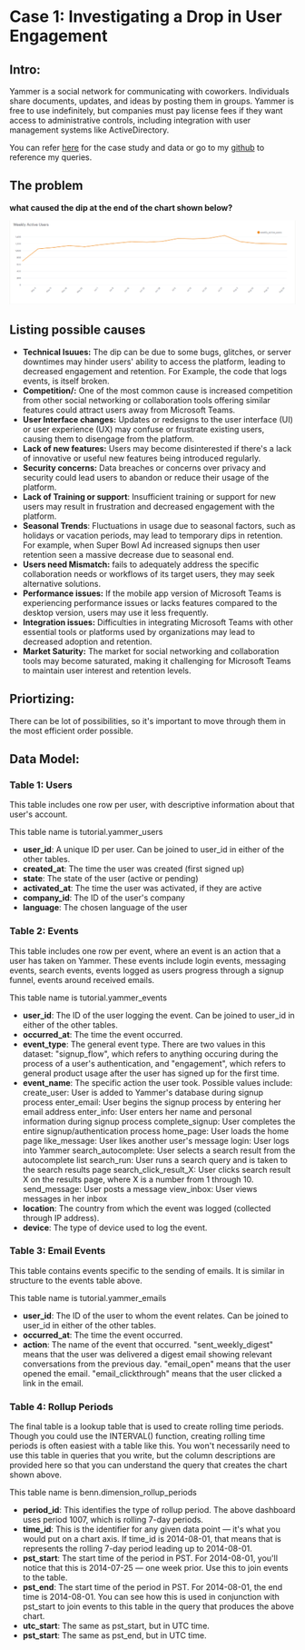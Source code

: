 
# Case 1: Investigating a Drop in User Engagement

## Intro:

Yammer is a social network for communicating with coworkers. Individuals share documents, updates, and ideas by posting them in groups. Yammer is free to use indefinitely, but companies must pay license fees if they want access to administrative controls, including integration with user management systems like ActiveDirectory.

You can refer [here](https://mode.com/sql-tutorial/a-drop-in-user-engagement) for the case study and data or go to my [github](https://github.com/Vivek-S1n9h/SQL_Data_Analysis_Projects) to reference my queries.

## The problem

**what caused the dip at the end of the chart shown below?**

![weekly_active_users_chart](/Yammer_analytics_casestudies/case-1_drop_in_engagement/weekly_active_users_chart.PNG)

## Listing possible causes

* **Technical Isuues:** The dip can be due to some bugs, glitches, or server downtimes may hinder users' ability to access the platform, leading to decreased engagement and retention. For Example, the code that logs events, is itself broken.
* **Competition/:** One of the most common cause is increased competition from other social networking or collaboration tools offering similar features could attract users away from Microsoft Teams.
* **User Interface changes:** Updates or redesigns to the user interface (UI) or user experience (UX) may confuse or frustrate existing users, causing them to disengage from the platform.
* **Lack of new features:** Users may become disinterested if there's a lack of innovative or useful new features being introduced regularly.
* **Security concerns:** Data breaches or concerns over privacy and security could lead users to abandon or reduce their usage of the platform.
* **Lack of Training or support**:  Insufficient training or support for new users may result in frustration and decreased engagement with the platform.
* **Seasonal Trends**: Fluctuations in usage due to seasonal factors, such as holidays or vacation periods, may lead to temporary dips in retention. For example, when Super Bowl Ad increased signups then user retention seen a massive decrease due to seasonal end. 
* **Users need Mismatch:** fails to adequately address the specific collaboration needs or workflows of its target users, they may seek alternative solutions.
* **Performance issues:** If the mobile app version of Microsoft Teams is experiencing performance issues or lacks features compared to the desktop version, users may use it less frequently.
* **Integration issues:** Difficulties in integrating Microsoft Teams with other essential tools or platforms used by organizations may lead to decreased adoption and retention.
* **Market Saturity:** The market for social networking and collaboration tools may become saturated, making it challenging for Microsoft Teams to maintain user interest and retention levels.

## Priortizing:

There can be lot of possibilities, so it's important to move through them in the most efficient order possible.

## Data Model:

### Table 1: Users
This table includes one row per user, with descriptive information about that user's account.

This table name is tutorial.yammer_users
* **user_id**:	A unique ID per user. Can be joined to user_id in either of the other tables.
* **created_at**:	The time the user was created (first signed up)
* **state**:	The state of the user (active or pending)
* **activated_at**:	The time the user was activated, if they are active
* **company_id**:	The ID of the user's company
* **language**:	The chosen language of the user

### Table 2: Events
This table includes one row per event, where an event is an action that a user has taken on Yammer. These events include login events, messaging events, search events, events logged as users progress through a signup funnel, events around received emails.

This table name is tutorial.yammer_events
* **user_id**:	The ID of the user logging the event. Can be joined to user\_id in either of the other tables.
* **occurred_at**:	The time the event occurred.
* **event_type**:	The general event type. There are two values in this dataset: "signup_flow", which refers to anything occuring during the process of a user's authentication, and "engagement", which refers to general product usage after the user has signed up for the first time.
* **event_name**:	The specific action the user took. Possible values include: create_user: User is added to Yammer's database during signup process enter_email: User begins the signup process by entering her email address enter_info: User enters her name and personal information during signup process complete_signup: User completes the entire signup/authentication process home_page: User loads the home page like_message: User likes another user's message login: User logs into Yammer search_autocomplete: User selects a search result from the autocomplete list search_run: User runs a search query and is taken to the search results page search_click_result_X: User clicks search result X on the results page, where X is a number from 1 through 10. send_message: User posts a message view_inbox: User views messages in her inbox
* **location**:	The country from which the event was logged (collected through IP address).
* **device**:	The type of device used to log the event.

### Table 3: Email Events
This table contains events specific to the sending of emails. It is similar in structure to the events table above.

This table name is tutorial.yammer_emails
* **user_id**:	The ID of the user to whom the event relates. Can be joined to user_id in either of the other tables.
* **occurred_at**:	The time the event occurred.
* **action**:	The name of the event that occurred. "sent_weekly_digest" means that the user was delivered a digest email showing relevant conversations from the previous day. "email_open" means that the user opened the email. "email_clickthrough" means that the user clicked a link in the email.

### Table 4: Rollup Periods
The final table is a lookup table that is used to create rolling time periods. Though you could use the INTERVAL() function, creating rolling time periods is often easiest with a table like this. You won't necessarily need to use this table in queries that you write, but the column descriptions are provided here so that you can understand the query that creates the chart shown above.

This table name is benn.dimension_rollup_periods
* **period_id**:	This identifies the type of rollup period. The above dashboard uses period 1007, which is rolling 7-day periods.
* **time_id**:	This is the identifier for any given data point — it's what you would put on a chart axis. If time_id is 2014-08-01, that means that is represents the rolling 7-day period leading up to 2014-08-01.
* **pst_start**:	The start time of the period in PST. For 2014-08-01, you'll notice that this is 2014-07-25 — one week prior. Use this to join events to the table.
* **pst_end**:	The start time of the period in PST. For 2014-08-01, the end time is 2014-08-01. You can see how this is used in conjunction with pst_start to join events to this table in the query that produces the above chart.
* **utc_start**:	The same as pst_start, but in UTC time.
* **pst_start**:	The same as pst_end, but in UTC time.

